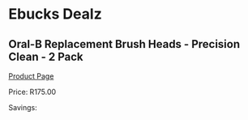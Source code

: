 
# Ebucks Dealz
## Oral-B Replacement Brush Heads - Precision Clean - 2 Pack
[Product Page](https://www.ebucks.com/web/shop/productSelected.do?prodId=1019217465&catId=908594260)

Price: R175.00

Savings: 


	